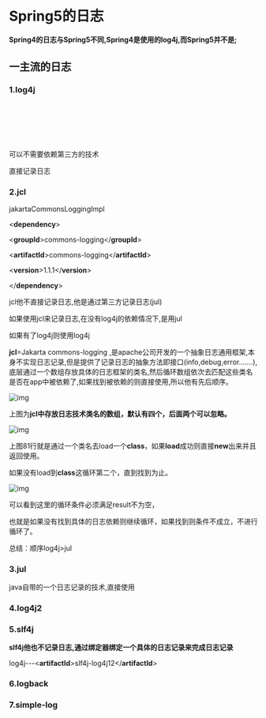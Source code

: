# Spring5的日志

**Spring4的日志与Spring5不同,Spring4是使用的log4j,而Spring5并不是;**

## 一主流的日志

### 1.log4j

<!--<dependency>-->

​    <!--<groupId>log4j</groupId>-->

​    <!--<artifactId>log4j</artifactId>-->

​    <!--<version>1.2.12</version>-->

<!--</dependency>-->

可以不需要依赖第三方的技术

直接记录日志

### 2.jcl

jakartaCommonsLoggingImpl

<**dependency**>

​    <**groupId**>commons-logging</**groupId**>

​    <**artifactId**>commons-logging</**artifactId**>

​    <**version**>1.1.1</**version**>

</**dependency**>

jcl他不直接记录日志,他是通过第三方记录日志(jul)



如果使用jcl来记录日志,在没有log4j的依赖情况下,是用jul

如果有了log4j则使用log4j

**jcl**=Jakarta commons-logging ,是apache公司开发的一个抽象日志通用框架,本身不实现日志记录,但是提供了记录日志的抽象方法即接口(info,debug,error.......),底层通过一个数组存放具体的日志框架的类名,然后循环数组依次去匹配这些类名是否在app中被依赖了,如果找到被依赖的则直接使用,所以他有先后顺序。

![img](https://images-cdn.shimo.im/yFBaGU5euKMuCqtu/jcl1.png!thumbnail)



上图为**jcl中存放日志技术类名的数组，默认有四个，后面两个可以忽略。**

![img](https://images-cdn.shimo.im/WUYYvMBBkx4eL28s/jcl0.png!thumbnail)

上图81行就是通过一个类名去load一个**class**，如果**load**成功则直接**new**出来并且返回使用。

如果没有load到**class**这循环第二个，直到找到为止。

![img](https://images-cdn.shimo.im/8MzEr8n4FycGtto5/jcl2.png!thumbnail)

可以看到这里的循环条件必须满足result不为空，

也就是如果没有找到具体的日志依赖则继续循环，如果找到则条件不成立，不进行循环了。

总结：顺序log4j>jul



### 3.jul

java自带的一个日志记录的技术,直接使用

### 4.log4j2

### 5.**slf4j**

**slf4j他也不记录日志,通过绑定器绑定一个具体的日志记录来完成日志记录**

log4j---<**artifactId**>slf4j-log4j12</**artifactId**>

### 6.logback

### 7.simple-log




















